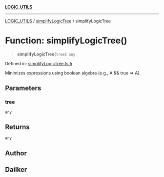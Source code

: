 [**LOGIC_UTILS**](../../README.md)

***

[LOGIC_UTILS](../../README.md) / [simplifyLogicTree](../README.md) / simplifyLogicTree

# Function: simplifyLogicTree()

> **simplifyLogicTree**(`tree`): `any`

Defined in: [simplifyLogicTree.ts:5](https://github.com/dailker/everyutil/blob/0531b9744e97cf76b2fb0fb9c6a72c61ec9e2b23/src/logic/simplifyLogicTree.ts#L5)

Minimizes expressions using boolean algebra (e.g., A && true => A).

## Parameters

### tree

`any`

## Returns

`any`

## Author

## Dailker
